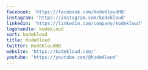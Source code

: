 ```yaml
---
facebook: 'https://facebook.com/KodeKloudHQ'
instagram: 'https://instagram.com/kodekloud'
linkedin: 'https://linkedin.com/company/kodekloud'
logohandle: kodekloud
sort: kodekloud
title: KodeKloud
twitter: KodeKloudHQ
website: 'https://kodekloud.com/'
youtube: 'https://youtube.com/@KodeKloud'
---
```

